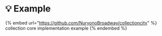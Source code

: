 # 💡 Example

{% embed url="https://github.com/NuryonoBroadway/collectioncity" %}
collection core implementation example
{% endembed %}
